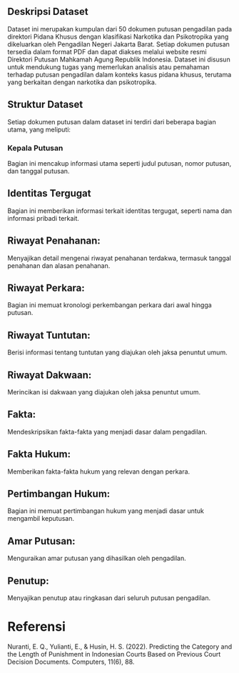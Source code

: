 ## Deskripsi Dataset
Dataset ini merupakan kumpulan dari 50 dokumen putusan pengadilan pada direktori Pidana Khusus dengan klasifikasi Narkotika dan Psikotropika yang dikeluarkan oleh Pengadilan Negeri Jakarta Barat. Setiap dokumen putusan tersedia dalam format PDF dan dapat diakses melalui website resmi Direktori Putusan Mahkamah Agung Republik Indonesia.
Dataset ini disusun untuk mendukung tugas yang memerlukan analisis atau pemahaman terhadap putusan pengadilan dalam konteks kasus pidana khusus, terutama yang berkaitan dengan narkotika dan psikotropika.


## Struktur Dataset
Setiap dokumen putusan dalam dataset ini terdiri dari beberapa bagian utama, yang meliputi:
### Kepala Putusan
Bagian ini mencakup informasi utama seperti judul putusan, nomor putusan, dan tanggal putusan.
## Identitas Tergugat
Bagian ini memberikan informasi terkait identitas tergugat, seperti nama dan informasi pribadi terkait.
## Riwayat Penahanan:
Menyajikan detail mengenai riwayat penahanan terdakwa, termasuk tanggal penahanan dan alasan penahanan.
## Riwayat Perkara:
Bagian ini memuat kronologi perkembangan perkara dari awal hingga putusan.
## Riwayat Tuntutan:
Berisi informasi tentang tuntutan yang diajukan oleh jaksa penuntut umum.
## Riwayat Dakwaan:
Merincikan isi dakwaan yang diajukan oleh jaksa penuntut umum.
## Fakta:
Mendeskripsikan fakta-fakta yang menjadi dasar dalam pengadilan.
## Fakta Hukum:
Memberikan fakta-fakta hukum yang relevan dengan perkara.
## Pertimbangan Hukum:
Bagian ini memuat pertimbangan hukum yang menjadi dasar untuk mengambil keputusan.
## Amar Putusan:
Menguraikan amar putusan yang dihasilkan oleh pengadilan.
## Penutup:
Menyajikan penutup atau ringkasan dari seluruh putusan pengadilan.

# Referensi
Nuranti, E. Q., Yulianti, E., & Husin, H. S. (2022). Predicting the Category and the Length of Punishment in Indonesian Courts Based on Previous Court Decision Documents. Computers, 11(6), 88.
